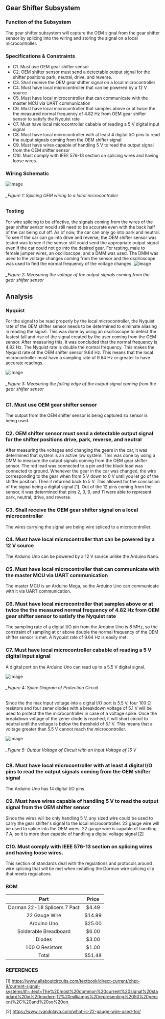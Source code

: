 Gear Shifter Subsystem
--------------------------------------
### Function of the Subsystem
The gear shifter subsystem will capture the OEM signal from the gear shifter sensor by splicing into the wiring and storing the signal on a local microcontroller. 
### Specifications & Constraints
-	C1. Must use OEM gear shifter sensor
-	C2. OEM shifter sensor must send a detectable output signal for the shifter positions park, neutral, drive, and reverse.
-	C3. Shall receive the OEM gear shifter signal on a local microcontroller
-	C4. Must have local microcontroller that can be powered by a 12 V source
-	C5. Must have local microcontroller that can communicate with the master MCU via UART communication
-	C6. Must have local microcontroller that samples above or at twice the the measured normal frequency of 4.82 Hz from OEM gear shifter sensor to satisfy the Nyquist rate
-	C7. Must have local microcontroller cabable of reading a 5 V digital input signal
-	C8. Must have local microcontroller with at least 4 digital I/O pins to read the output signals coming from the OEM shifter signal
-	C9. Must have wires capable of handling 5 V to read the output signal from the OEM shifter sensor
-	C10. Must comply with IEEE 576-13 section on splicing wires and having loose wires.

### Wiring Schematic

![image](https://user-images.githubusercontent.com/117474540/217615966-11a77825-dd9b-4a19-aa28-2a6a6862672c.png)

###### _Figure 1: Splicing OEM wiring to a local microcontroller

### Testing 
For wire splicing to be effective, the signals coming from the wires of the gear shifter sensor would still need to be accurate even with the back half of the car being cut off.  As of now, the car can only go into park and neutral. To see if the car can go into drive and reverse, the OEM shifter sensor was tested was to see if the sensor still could send the appropriate output signal even if the car could not go into the desired gear. For testing, male to female jumper wires, an oscilloscope, and a DMM was used. The DMM was used to the voltage changes coming from the sensor and the oscilloscope was used to find the normal frequency of the voltage changes.
![image](https://user-images.githubusercontent.com/117474540/214118110-98df866a-9546-4820-9726-7ace77302a40.png)

###### _Figure 2: Measuring the voltage of the output signals coming from the gear shifter sensor

## Analysis

### Nyquist
For the signal to be read properly by the local microcontroller, the Nyquist rate of the OEM shifter sensor needs to be determined to eliminate aliasing in reading the signal. This was done by using an oscilloscope to detect the fastest fall and rise of the signal created by the user coming from the OEM sensor. After measuring this, it was concluded that the normal frequency is 4.82 Hz. The Nyquist rate is double the normal frequency. This makes the Nyquist rate of the OEM shifter sensor 9.64 Hz. This means that the local microcontroller must have a sampling rate of 9.64 Hz or greater to have accurate readings.

![image](https://user-images.githubusercontent.com/117474540/216787104-d54d6424-3914-43a2-ac9b-0463fb6eaf0f.png)

###### _Figure 3: Measuring the falling edge of the output signal coming from the gear shifter sensor

### C1. Must use OEM gear shifter sensor
The output from the OEM shifter sensor is being captured so sensor is being used.

### C2. OEM shifter sensor must send a detectable output signal for the shifter positions drive, park, reverse, and neutral
After measuring the voltages and changing the gears in the car, it was determined that system is an active low system. This was done by using a DMM to measure the output signals coming from the OEM gear shifter sensor. The red lead was connected to a pin and the black lead was connected to ground. Whenever the gear in the car was changed, the wire corresponding to the gear when from 5 V down to 0 V until you let go of the shifter position. Then it returned back to 5 V. This allowed for the conclusion of the signal being a digital signal [1]. Out of the 12 pins coming from the sensor, it was determined that pins 2, 3, 9, and 11 were able to represent park, neutral, drive, and reverse.

### C3. Shall receive the OEM gear shifter signal on a local microcontroller
The wires carrying the signal are being wire spliced to a microcontroller.

### C4. Must have local microcontroller that can be powered by a 12 V source
The Arduino Uno can be powered by a 12 V source unlike the Arduino Nano.

### C5. Must have local microcontroller that can communicate with the master MCU via UART communication
The master MCU is an Arduino Mega, so the Arduino Uno can communicate with it via UART communication.

### C6. Must have local microcontroller that samples above or at twice the the measured normal frequency of 4.82 Hz from OEM gear shifter sensor to satisfy the Nyquist rate
The sampling rate of a digital I/O pin from the Arduino Uno is 8 MHz, so the constraint of sampling at or above double the normal frequency of the OEM shifter sensor is met. A Nyquist rate of 9.64 Hz is easily met.

### C7. Must have local microcontroller cabable of reading a 5 V digital input signal
A digital port on the Arduino Uno can read up to a 5.5 V digital signal.

![image](https://user-images.githubusercontent.com/117474540/218148902-82a6589f-edfd-4a09-9c5f-66c7c82917fb.png)

###### _Figure 4: Spice Diagram of Protection Circuit

Since the the max input voltage into a digital I/O port is 5.5 V, four 100 Ω resistors and four zener diodes with a breakdown voltage of 5.1 V will be used to protect the the microcontroller in case of a voltage spike. Once the breakdown voltage of the zener diode is reached, it will short circuit to neutral until the voltage is below the threshold of 5.1 V. This means that a voltage greater than 5.5 V cannot reach the microcontroller.

![image](https://user-images.githubusercontent.com/117474540/215919854-223f294b-a3c7-4141-a173-09ad79c67937.png)

###### _Figure 5: Output Voltage of Circuit with an Input Voltage of 15 V


### C8. Must have local microcontroller with at least 4 digital I/O pins to read the output signals coming from the OEM shifter signal
The Arduino Uno has 14 digital I/O pins.

### C9. Must have wires capable of handling 5 V to read the output signal from the OEM shifter sensor
Since the wires will be only handling 5 V, any sized wire could be used to carry the gear shifter's signal to the local microcontroller. 22 gauge wire will be used to splice into the OEM wires. 22 gauge wire is capable of handling 7 A, so it is more than capable of handling a digital voltage signal [2]

### C10. Must comply with IEEE 576-13 section on splicing wires and having loose wires.
This section of standards deal with the regulations and protocols around wire splicing that will be met when installing the Dorman wire splicing clip that meets regulations.

### BOM

| Part                         | Price    |
|:----------------------------:|:--------:|
| Dorman 22-18 Splicers 7 Pact | $4.49    |
| 22 Gauge Wire                | $14.99   |
| Arduino Uno                  | $25.00   |
| Solderable Breadboard        | $6.00    |
|Diodes                        | $3.00    |
| 100 Ω Resistors              | $1.00    |
| Total                        | $51.48   |

### REFERENCES
[1] https://www.allaboutcircuits.com/textbook/direct-current/chpt-9/current-signal-systems/#:~:text=The%20most%20common%20current%20signal%20standard%20in%20modern,12%20milliamps%20representing%2050%20percent%2C%20and%20so%20on.

[2] https://www.rvandplaya.com/what-is-22-gauge-wire-used-for/
